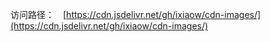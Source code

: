 访问路径：　[https://cdn.jsdelivr.net/gh/ixiaow/cdn-images/](https://cdn.jsdelivr.net/gh/ixiaow/cdn-images/)